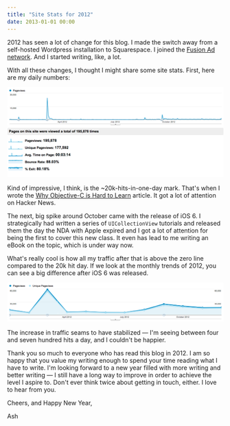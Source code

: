 ```yaml
---
title: "Site Stats for 2012"
date: 2013-01-01 00:00
---
```


2012 has seen a lot of change for this blog. I made the switch away from a self-hosted Wordpress installation to Squarespace. I joined the [Fusion Ad network](http://fusionads.net). And I started writing, like, a lot.

With all these changes, I thought I might share some site stats. First, here are my daily numbers:

 ![](/img/import/blog/site-stats-for-2012/8A6D81F4CF80438BAE9D136A63659A3A.png)

Kind of impressive, I think, is the ~20k-hits-in-one-day mark. That's when I wrote the [Why Objective-C is Hard to Learn](/blog/why-objective-c-is-hard-to-learn) article. It got a lot of attention on Hacker News.

The next, big spike around October came with the release of iOS 6. I strategically had written a series of `UICollectionView` tutorials and released them the day the NDA with Apple expired and I got a lot of attention for being the first to cover this new class. It even has lead to me writing an eBook on the topic, which is under way now.

What's really cool is how all my traffic after that is above the zero line compared to the 20k hit day. If we look at the monthly trends of 2012, you can see a big difference after iOS 6 was released.

 ![](/img/import/blog/site-stats-for-2012/B6B281E82FB94CAFA6B51A90788352A5.png)

The increase in traffic seams to have stabilized — I'm seeing between four and seven hundred hits a day, and I couldn't be happier.

Thank you so much to everyone who has read this blog in 2012. I am so happy that you value my writing enough to spend your time reading what I have to write. I'm looking forward to a new year filled with more writing and better writing — I still have a long way to improve in order to achieve the level I aspire to. Don't ever think twice about getting in touch, either. I love to hear from you.

Cheers, and Happy New Year,

Ash

<!-- more -->
